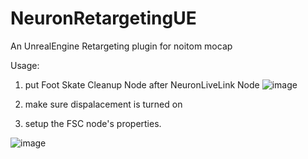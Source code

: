 # NeuronRetargetingUE
An UnrealEngine Retargeting plugin for noitom mocap

Usage:
1. put Foot Skate Cleanup Node after NeuronLiveLink Node
![image](https://user-images.githubusercontent.com/2877762/189868960-03788d9d-b07d-495a-9ed7-f644e161a4f5.png)

2. make sure dispalacement is turned on

3. setup the FSC node's properties.

![image](https://user-images.githubusercontent.com/2877762/190944465-174dbe5f-7bd7-4730-b4ac-6008c4811c71.png)

